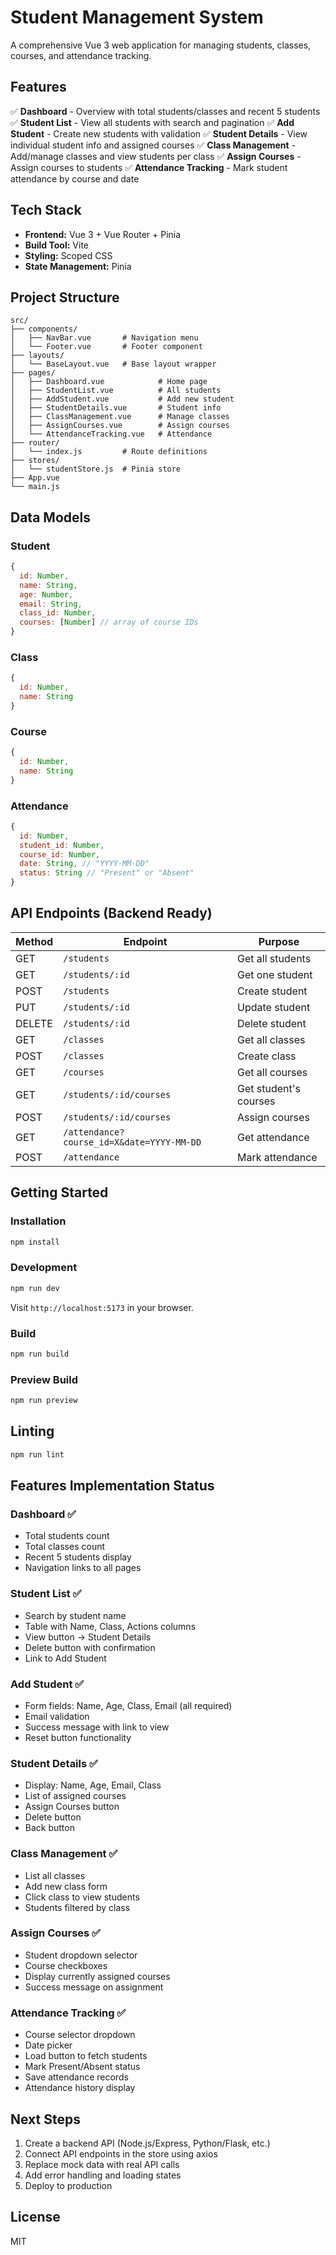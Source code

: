 # Student Management System

A comprehensive Vue 3 web application for managing students, classes, courses, and attendance tracking.

## Features

✅ **Dashboard** - Overview with total students/classes and recent 5 students
✅ **Student List** - View all students with search and pagination
✅ **Add Student** - Create new students with validation
✅ **Student Details** - View individual student info and assigned courses
✅ **Class Management** - Add/manage classes and view students per class
✅ **Assign Courses** - Assign courses to students
✅ **Attendance Tracking** - Mark student attendance by course and date

## Tech Stack

- **Frontend:** Vue 3 + Vue Router + Pinia
- **Build Tool:** Vite
- **Styling:** Scoped CSS
- **State Management:** Pinia

## Project Structure

```
src/
├── components/
│   ├── NavBar.vue       # Navigation menu
│   └── Footer.vue       # Footer component
├── layouts/
│   └── BaseLayout.vue   # Base layout wrapper
├── pages/
│   ├── Dashboard.vue            # Home page
│   ├── StudentList.vue          # All students
│   ├── AddStudent.vue           # Add new student
│   ├── StudentDetails.vue       # Student info
│   ├── ClassManagement.vue      # Manage classes
│   ├── AssignCourses.vue        # Assign courses
│   └── AttendanceTracking.vue   # Attendance
├── router/
│   └── index.js         # Route definitions
├── stores/
│   └── studentStore.js  # Pinia store
├── App.vue
└── main.js
```

## Data Models

### Student
```javascript
{
  id: Number,
  name: String,
  age: Number,
  email: String,
  class_id: Number,
  courses: [Number] // array of course IDs
}
```

### Class
```javascript
{
  id: Number,
  name: String
}
```

### Course
```javascript
{
  id: Number,
  name: String
}
```

### Attendance
```javascript
{
  id: Number,
  student_id: Number,
  course_id: Number,
  date: String, // "YYYY-MM-DD"
  status: String // "Present" or "Absent"
}
```

## API Endpoints (Backend Ready)

| Method | Endpoint | Purpose |
|--------|----------|---------|
| GET | `/students` | Get all students |
| GET | `/students/:id` | Get one student |
| POST | `/students` | Create student |
| PUT | `/students/:id` | Update student |
| DELETE | `/students/:id` | Delete student |
| GET | `/classes` | Get all classes |
| POST | `/classes` | Create class |
| GET | `/courses` | Get all courses |
| GET | `/students/:id/courses` | Get student's courses |
| POST | `/students/:id/courses` | Assign courses |
| GET | `/attendance?course_id=X&date=YYYY-MM-DD` | Get attendance |
| POST | `/attendance` | Mark attendance |

## Getting Started

### Installation

```bash
npm install
```

### Development

```bash
npm run dev
```

Visit `http://localhost:5173` in your browser.

### Build

```bash
npm run build
```

### Preview Build

```bash
npm run preview
```

## Linting

```bash
npm run lint
```

## Features Implementation Status

### Dashboard ✅
- Total students count
- Total classes count
- Recent 5 students display
- Navigation links to all pages

### Student List ✅
- Search by student name
- Table with Name, Class, Actions columns
- View button → Student Details
- Delete button with confirmation
- Link to Add Student

### Add Student ✅
- Form fields: Name, Age, Class, Email (all required)
- Email validation
- Success message with link to view
- Reset button functionality

### Student Details ✅
- Display: Name, Age, Email, Class
- List of assigned courses
- Assign Courses button
- Delete button
- Back button

### Class Management ✅
- List all classes
- Add new class form
- Click class to view students
- Students filtered by class

### Assign Courses ✅
- Student dropdown selector
- Course checkboxes
- Display currently assigned courses
- Success message on assignment

### Attendance Tracking ✅
- Course selector dropdown
- Date picker
- Load button to fetch students
- Mark Present/Absent status
- Save attendance records
- Attendance history display

## Next Steps

1. Create a backend API (Node.js/Express, Python/Flask, etc.)
2. Connect API endpoints in the store using axios
3. Replace mock data with real API calls
4. Add error handling and loading states
5. Deploy to production

## License

MIT
